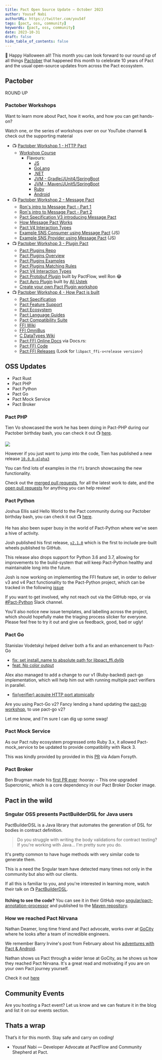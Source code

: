 ```yaml
---
title: Pact Open Source Update — October 2023
author: Yousaf Nabi
authorURL: https://twitter.com/you54f
tags: [pact, oss, community]
keywords: [pact, oss, community]
date: 2023-10-31
draft: false
hide_table_of_contents: false
---
```


:ghost: Happy Halloween all! This month you can look forward to our round up of all things [Pactober](https://pact.io/pactober) that happened this month to celebrate 10 years of Pact and the usual open-source updates from across the Pact ecosystem.

## Pactober

ROUND UP

### Pactober Workshops

Want to learn more about Pact, how it works, and how you can get hands-on?

Watch one, or the series of workshops over on our YouTube channel & check out the supporting material

- :tv: [Pactober Workshop 1 - HTTP Pact](https://www.youtube.com/watch?v=Gx-R2Cn1HZE)
  - [Workshop Course](https://docs.pact.io/university/introduction/00_1_Intro)
    - Flavours:
      - [JS](https://github.com/pact-foundation/pact-workshop-js)
      - [GoLang](https://github.com/pact-foundation/pact-workshop-go)
      - [.NET](https://github.com/pactflow/pact-workshop-dotnet-core-v1)
      - [JVM - Gradle/JUnit4/SpringBoot](https://github.com/pact-foundation/pact-workshop-jvm-spring)
      - [JVM - Maven/JUnit5/SpringBoot](https://github.com/pact-foundation/pact-workshop-Maven-Springboot-JUnit5)
      - [Ruby](https://github.com/DiUS/pact-workshop-ruby-v2)
      - [Android](https://github.com/DiUS/pact-workshop-android)
- :tv: [Pactober Workshop 2 - Message Pact](https://www.youtube.com/watch?v=81N25-4x27E)
  - [Ron's intro to Message Pact - Part 1](https://dius.com.au/2017/09/22/contract-testing-serverless-and-asynchronous-applications/)
  - [Ron's intro to Message Pact - Part 2](https://dius.com.au/2018/10/01/contract-testing-serverless-and-asynchronous-applications---part-2/)
  - [Pact Specification V3 introducing Message Pact](https://github.com/pact-foundation/pact-specification/tree/version-3?tab=readme-ov-file#version-30)
  - [How Message Pact Works](https://docs.pact.io/getting_started/how_pact_works#non-http-testing-message-pact)
  - [Pact V4 Interaction Types](https://github.com/pact-foundation/pact-specification/tree/version-4?tab=readme-ov-file#interactions)
  - [Example SNS Consumer using Message Pact](https://github.com/pactflow/example-consumer-js-sns) (JS)
  - [Example SNS Provider using Message Pact](https://github.com/pactflow/example-provider-js-sns) (JS)
- :tv: [Pactober Workshop 3 - Plugin Pact](https://www.youtube.com/watch?v=0FpzPRSf2VA3)
  - [Pact Plugins Repo](https://github.com/pact-foundation/pact-plugins)
  - [Pact Plugins Overview](https://docs.pact.io/plugins/quick_start)
  - [Pact Plugins Examples](https://github.com/pact-foundation/pact-plugins/tree/main/examples)
  - [Pact Plugins Matching Rules](https://docs.pact.io/implementation_guides/pact_plugins/docs/matching-rule-definition-expressions)
  - [Pact V4 Interaction Types](https://github.com/pact-foundation/pact-specification/tree/version-4?tab=readme-ov-file#interactions)
  - [Pact Protobuf Plugin](https://github.com/pactflow/pact-protobuf-plugin) built by PactFlow, well Ron :joy:
  - [Pact Avro Plugin](https://github.com/austek/pact-avro-plugin) built by [Ali Ustek](https://github.com/austek/pact-avro-plugin/commits?author=austek)
  - [Create your own Pact Plugin workshop](https://docs.pact.io/plugins/workshops/create-a-plugin/intro)
- :tv: [Pactober Workshop 4 - How Pact is built](https://www.youtube.com/watch?v=QIza-D-f7DI)
  - [Pact Specification](https://github.com/pact-foundation/pact-specification)
  - [Pact Feature Support](https://docs.pact.io/roadmap/feature_support)
  - [Pact Ecosystem](https://docs.pact.io/diagrams/ecosystem)
  - [Pact Language Guides](https://docs.pact.io/implementation_guides/cli)
  - [Pact Compatibility Suite](https://github.com/pact-foundation/pact-compatibility-suite)
  - [FFI Wiki](https://en.wikipedia.org/wiki/Foreign_function_interface)
  - [FFI OmniBus](https://jakegoulding.com/rust-ffi-omnibus/)
  - [C DataTypes Wiki](https://en.wikipedia.org/wiki/C_data_types)
  - [Pact FFI Online Docs](https://docs.rs/pact_ffi/latest/pact_ffi/) via Docs.rs:
  - [Pact FFI Code](https://github.com/pact-foundation/pact-reference/tree/master/rust/pact_ffi)
  - [Pact FFI Releases](https://github.com/pact-foundation/pact-reference/tags) (Look for `libpact_ffi-v<release version>`)

## OSS Updates

- Pact Rust
- Pact PHP
- Pact Python
- Pact Go
- Pact Mock Service
- Pact Broker

### Pact PHP

Tien Vo showcased the work he has been doing in Pact-PHP during our Pactober birthday bash, you can check it out :tv: [here](https://www.youtube.com/live/s1LOP4Ak5SA?feature=shared&t=13090).

![](https://github-production-user-asset-6210df.s3.amazonaws.com/19932401/279366995-2f20edc4-4c4d-48aa-bcb0-028920f1ce1e.png)

However if you just want to jump into the code, Tien has published a new release [`10.0.0-alpha3`](https://github.com/pact-foundation/pact-php/releases/tag/10.0.0-alpha3)

You can find lots of examples in the `ffi` branch showcasing the new functionality.

Check out the [merged pull requests](https://github.com/pact-foundation/pact-php/pulls?q=is%3Apr+is%3Aclosed), for all the latest work to date, and the [open pull requests](https://github.com/pact-foundation/pact-php/pulls?q=is%3Aopen+is%3Apr) for anything you can help review!

### Pact Python

Joshua Ellis said Hello World to the Pact community during our Pactober birthday bash, you can check it out :tv: [here](https://www.youtube.com/live/s1LOP4Ak5SA?feature=shared&t=12762).

He has also been super busy in the world of Pact-Python where we've seen a hive of activity.

Josh published his first release, [`v2.1.0`](https://github.com/pact-foundation/pact-python/releases/tag/v2.1.0) which is the first to include pre-built wheels published to GitHub.

This release also drops support for Python 3.6 and 3.7, allowing for improvements to the build-system that will keep Pact-Python healthy and maintainable long into the future.

Josh is now working on implementing the FFI feature set, in order to deliver v3 and v4 Pact functionality to the Pact-Python project, which can be tracked in the following [issue](https://github.com/pact-foundation/pact-python/issues/396)

If you want to get involved, why not reach out via the GitHub repo, or via [#Pact-Python](https://pact-foundation.slack.com/archives/C9VECUP6E) Slack channel.

You'll also notice new issue templates, and labelling across the project, which should hopefully make the triaging process slicker for everyone. Please feel free to try it out and give us feedback, good, bad or ugly!

### Pact Go

Stanislav Vodetskyi helped deliver both a fix and an enhancement to Pact-Go

- [fix: set install_name to absolute path for libpact_ffi.dylib](https://github.com/pact-foundation/pact-go/pull/350)
- [feat: No color output](https://github.com/pact-foundation/pact-go/pull/341)

Alex also managed to add a change to our v1 (Ruby-backed) pact-go implementation, which will help him out with running multiple pact verifiers in parallel.

- [fix(verifier) acquire HTTP port atomically](https://github.com/pact-foundation/pact-go/pull/344)

Are you using Pact-Go v2? Fancy lending a hand updating the [pact-go workshop](https://github.com/pact-foundation/pact-workshop-go), to use pact-go v2?

Let me know, and I'm sure I can dig up some swag!

### Pact Mock Service

As our Pact ruby ecosystem progressed onto Ruby 3.x, it allowed Pact-mock_service to be updated to provide compatibility with Rack 3.

This was kindly provided by provided in this [PR](https://github.com/pact-foundation/pact-mock_service/pull/146) via Adam Forsyth.

### Pact Broker

Ben Brugman made his [first PR ever](https://github.com/pact-foundation/pact-broker-docker/pull/154) :hooray: - This one upgraded Supercronic, which is a core dependency in our Pact Broker Docker image.

## Pact in the wild

### Sngular OSS presents PactBuilderDSL for Java users

PactBuilderDSL is a Java library that automates the generation of DSL for bodies in contract definition.

> Do you struggle with writing the body validations for contract testing? If you're working with Java... I'm pretty sure you do.

It's pretty common to have huge methods with very similar code to generate them.

This is a need the Sngular team have detected many times not only in the community but also with our clients.

If all this is familiar to you, and you're interested in learning more, watch their talk on :tv: [PactBuilderDSL](https://pact.io/pactober/workshop/watch/pact-jvm-dsl).

**Itching to see the code?** You can see it in their GitHub repo [sngular/pact-annotation-processor](https://github.com/sngular/pact-annotation-processor) and published to the [Maven repository](https://mvnrepository.com/artifact/com.sngular/pact-annotation-processor/1.0.0).

### How we reached Pact Nirvana

Nathan Deamer, long time friend and Pact advocate, works over at [GoCity](https://gocity.com/) where he looks after a team of incredible engineers.

We remember Barry Irvine's post from February about his [adventures with Pact & Android](https://medium.com/go-city/pact-contract-testing-in-android-ff7e996d0910).

Nathan shows us Pact through a wider lense at GoCity, as he shows us how they reached Pact Nirvana. It's a great read and motivating if you are on your own Pact journey yourself.

Check it out [here](https://medium.com/go-city/how-we-reached-pact-nirvana-diamond-level-5d55e5c388d0)

## Community Events

Are you hosting a Pact event? Let us know and we can feature it in the blog and list it on our events section.

## Thats a wrap

That’s it for this month. Stay safe and carry on coding!

- Yousaf Nabi — Developer Advocate at PactFlow and Community Shepherd at Pact.

